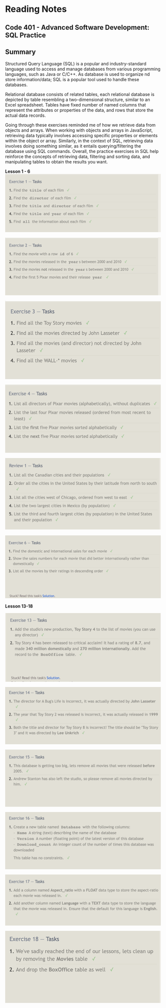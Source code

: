 # Reading Notes

## Code 401 - Advanced Software Development: SQL Practice

## Summary

Structured Query Language (SQL) is a popular and industry-standard language used to access and manage databases from various programming languages, such as Java or C/C++. As database is used to organize nd store information/data; SQL is a popular tool used to handle these databases.

Relational database consists of related tables, each relational database is depicted by table resembling a two-dimensional structure, similar to an Excel spreadsheet. Tables have fixed number of named columns that represent the attributes or properties of the data, and rows that store the actual data records.

Going through these exercises reminded me of how we retrieve data from objects and arrays. When working with objects and arrays in JavaScript, retrieving data typically involves accessing specific properties or elements within the object or array. Similarly, in the context of SQL, retrieving data involves doing something similar, as it entails querying/filtering the database using SQL commands. Overall, the practice exercises in SQL help reinforce the concepts of retrieving data, filtering and sorting data, and manipulating tables to obtain the results you want.

**Lesson 1 - 6**
![Image One](img/one.png)

![Image Two](img/two.png)

![Image three](img/three.png)

![Image four](img/four.png)

![Image five](img/five.png)

![Image six](img/six.png)


**Lesson 13-18**

![Image Thirteen](img/thirteen.png)

![Image Fourteen](img/fourteen.png)

![Image Fifteen](img/fifteen.png)

![Image Sixteen](img/sixteen.png)

![Image Seventeen](img/seventeen.png)

![Image Eighteen](img/eighteen.png)
